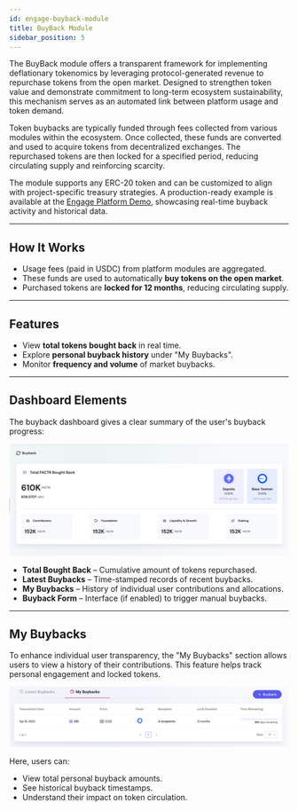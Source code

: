 ```yaml
---
id: engage-buyback-module
title: BuyBack Module
sidebar_position: 5
---
```


The BuyBack module offers a transparent framework for implementing deflationary tokenomics by leveraging protocol-generated revenue to repurchase tokens from the open market. Designed to strengthen token value and demonstrate commitment to long-term ecosystem sustainability, this mechanism serves as an automated link between platform usage and token demand.

Token buybacks are typically funded through fees collected from various modules within the ecosystem. Once collected, these funds are converted and used to acquire tokens from decentralized exchanges. The repurchased tokens are then locked for a specified period, reducing circulating supply and reinforcing scarcity.

The module supports any ERC-20 token and can be customized to align with project-specific treasury strategies. A production-ready example is available at the [Engage Platform Demo](https://sharingblock-engage.defactor.dev/buy-back), showcasing real-time buyback activity and historical data.

---

## How It Works

- Usage fees (paid in USDC) from platform modules are aggregated.
- These funds are used to automatically **buy tokens on the open market**.
- Purchased tokens are **locked for 12 months**, reducing circulating supply.

---

## Features

- View **total tokens bought back** in real time.
- Explore **personal buyback history** under "My Buybacks".
- Monitor **frequency and volume** of market buybacks.

---

## Dashboard Elements

The buyback dashboard gives a clear summary of the user's buyback progress:

![BuyBack Dashboard](../../../static/img/front-end/buyback-dashboard.png)

- **Total Bought Back** – Cumulative amount of tokens repurchased.
- **Latest Buybacks** – Time-stamped records of recent buybacks.
- **My Buybacks** – History of individual user contributions and allocations.
- **Buyback Form** – Interface (if enabled) to trigger manual buybacks.

---

## My Buybacks

To enhance individual user transparency, the "My Buybacks" section allows users to view a history of their contributions. This feature helps track personal engagement and locked tokens.

![My Buybacks](../../../static/img/front-end/buyback-myBuybacks.png)

Here, users can:

- View total personal buyback amounts.
- See historical buyback timestamps.
- Understand their impact on token circulation.
